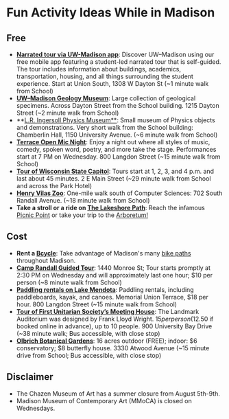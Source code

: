 
# Fun Activity Ideas While in Madison

## Free

- **[Narrated tour via UW-Madison app](https://builder.guidebook.com/g/#/guides/uwtour/details)**: Discover UW–Madison using our free mobile app featuring a student-led narrated tour that is self-guided. The tour includes information about buildings, academics, transportation, housing, and all things surrounding the student experience. Start at Union South, 1308 W Dayton St (~1 minute walk from School)
- **[UW–Madison Geology Museum](https://museum.geoscience.wisc.edu/)**: Large collection of geological specimens. Across Dayton Street from the School building. 1215 Dayton Street (~2 minute walk from School)
- **[L.R. Ingersoll Physics Museum**](https://www.physics.wisc.edu/ingersollmuseum/): Small museum of Physics objects and demonstrations. Very short walk from the School building: Chamberlin Hall, 1150 University Avenue. (~6 minute walk from School)
- **[Terrace Open Mic Night](https://union.wisc.edu/events-and-activities/event-calendar/event/terrace-open-mic-2024/2024-08-07/)**: Enjoy a night out where all styles of music, comedy, spoken word, poetry, and more take the stage. Performances start at 7 PM on Wednesday. 800 Langdon Street (~15 minute walk from School)
- **[Tour of Wisconsin State Capitol](https://tours.wisconsin.gov/)**: Tours start at 1, 2, 3, and 4 p.m. and last about 45 minutes. 2 E Main Street (~29 minute walk from School and across the Park Hotel)
- **[Henry Vilas Zoo](https://www.henryvilaszoo.gov/)**: One-mile walk south of Computer Sciences: 702 South Randall Avenue. (~18 minute walk from School)
- **Take a stroll or a ride on [The Lakeshore Path](https://lakeshorepreserve.wisc.edu/visit/places/the-lakeshore-path/)**: Reach the infamous [Picnic Point](https://lakeshorepreserve.wisc.edu/visit/places/picnic-point/) or take your trip to the [Arboretum!](https://arboretum.wisc.edu/visit/getting-here/)

## Cost

- **Rent a [Bcycle](https://madison.bcycle.com/nav/map)**: Take advantage of Madison's many [bike paths](https://cityofmadison.maps.arcgis.com/apps/webappviewer/index.html?id=5d9b5793e6404b8c89872c06bd5f26c2) throughout Madison.
- **[Camp Randall Guided Tour](https://uwbadgers.com/sports/2015/08/21/GEN_2014010149.aspx)**: 1440 Monroe St; Tour starts promptly at 2:30 PM on Wednesday and will approximately last one hour; $10 per person (~8 minute walk from School)
- **[Paddling rentals on Lake Mendota](https://union.wisc.edu/events-and-activities/outdoor-uw/outdoor-rentals/paddling-rentals/)**: Paddling rentals, including paddleboards, kayak, and canoes. Memorial Union Terrace, $18 per hour. 800 Langdon Street (~15 minute walk from School)
- **[Tour of First Unitarian Society’s Meeting House](https://fusmadison.org/welcome/meeting-house/tours/)**: The Landmark Auditorium was designed by Frank Lloyd Wright. $15 per person ($12.50 if booked online in advance), up to 10 people. 900 University Bay Drive (~38 minute walk; Bus accessible, with close stop)
- **[Olbrich Botanical Gardens](https://www.olbrich.org/)**: 16 acres outdoor (FREE); indoor: $6 conservatory; $8 butterfly house. 3330 Atwood Avenue (~15 minute drive from School; Bus accessible, with close stop)

## Disclaimer

- The Chazen Museum of Art has a summer closure from August 5th-9th.
- Madison Museum of Contemporary Art (MMoCA) is closed on Wednesdays.
